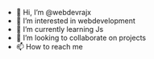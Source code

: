 - 👋 Hi, I’m @webdevrajx
- 👀 I’m interested in webdevelopment
- 🌱 I’m currently learning Js
- 💞️ I’m looking to collaborate on projects
- 📫 How to reach me 

<!---
webdevrajx/webdevrajx is a ✨ special ✨ repository because its `README.md` (this file) appears on your GitHub profile.
You can click the Preview link to take a look at your changes.
--->
